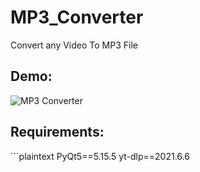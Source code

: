 # MP3_Converter
Convert any Video To MP3 File <br/>
<h2>Demo:</h2>

![MP3 Converter](https://github.com/brahmihub/MP3_Converter/raw/main/assets/151893249/4dc0d528-2eea-4627-882f-cf42f7534365.gif)

<h2>Requirements:</h2>
```plaintext
PyQt5==5.15.5
yt-dlp==2021.6.6
